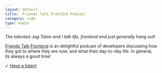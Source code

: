 ```yaml
---
layout: default
title:  Friends Talk FrontEnd Podcast
category: code
type: audio
---
```


*The talented Jag Talon and I talk life, frontend and just generally hang out!*

[Friends Talk Frontend](https://friendstalkfrontend.com/) is an delightful podcast of developers discussing how they got to where they are now, and what their day-to-day life. In general, its always a good time!

➶ [Have a listen!](https://simplecast.com/s/3ba98d71)
